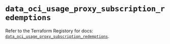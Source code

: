 # `data_oci_usage_proxy_subscription_redemptions`

Refer to the Terraform Registory for docs: [`data_oci_usage_proxy_subscription_redemptions`](https://registry.terraform.io/providers/oracle/oci/6.18.0/docs/data-sources/usage_proxy_subscription_redemptions).
